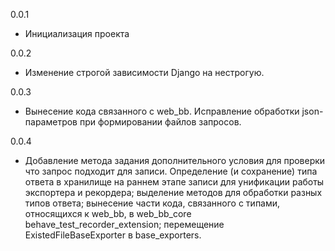 0.0.1

* Инициализация проекта

0.0.2

* Изменение строгой зависимости Django на нестрогую.

0.0.3

* Вынесение кода связанного с web_bb. Исправление обработки json-параметров при формировании файлов запросов. 

0.0.4

* Добавление метода задания дополнительного условия для проверки что запрос подходит для записи. Определение (и сохранение) типа ответа в хранилище на раннем этапе записи для унификации работы экспортера и рекордера;
выделение методов для обработки разных типов ответа; вынесение части кода, связанного с типами, относящихся к web_bb, в web_bb_core behave_test_recorder_extension; перемещение ExistedFileBaseExporter в base_exporters. 